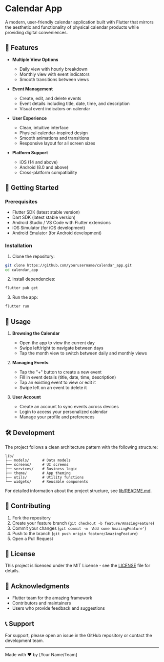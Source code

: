 # Calendar App

A modern, user-friendly calendar application built with Flutter that mirrors the aesthetic and functionality of physical calendar products while providing digital conveniences.

## 🌟 Features

- **Multiple View Options**
  - Daily view with hourly breakdown
  - Monthly view with event indicators
  - Smooth transitions between views

- **Event Management**
  - Create, edit, and delete events
  - Event details including title, date, time, and description
  - Visual event indicators on calendar

- **User Experience**
  - Clean, intuitive interface
  - Physical calendar-inspired design
  - Smooth animations and transitions
  - Responsive layout for all screen sizes

- **Platform Support**
  - iOS (14 and above)
  - Android (8.0 and above)
  - Cross-platform compatibility

## 🚀 Getting Started

### Prerequisites

- Flutter SDK (latest stable version)
- Dart SDK (latest stable version)
- Android Studio / VS Code with Flutter extensions
- iOS Simulator (for iOS development)
- Android Emulator (for Android development)

### Installation

1. Clone the repository:
```bash
git clone https://github.com/yourusername/calendar_app.git
cd calendar_app
```

2. Install dependencies:
```bash
flutter pub get
```

3. Run the app:
```bash
flutter run
```

## 📱 Usage

1. **Browsing the Calendar**
   - Open the app to view the current day
   - Swipe left/right to navigate between days
   - Tap the month view to switch between daily and monthly views

2. **Managing Events**
   - Tap the "+" button to create a new event
   - Fill in event details (title, date, time, description)
   - Tap an existing event to view or edit it
   - Swipe left on an event to delete it

3. **User Account**
   - Create an account to sync events across devices
   - Login to access your personalized calendar
   - Manage your profile and preferences

## 🛠️ Development

The project follows a clean architecture pattern with the following structure:

```
lib/
├── models/      # Data models
├── screens/     # UI screens
├── services/    # Business logic
├── theme/       # App theming
├── utils/       # Utility functions
└── widgets/     # Reusable components
```

For detailed information about the project structure, see [lib/README.md](calendar_app/lib/README.md).

## 🤝 Contributing

1. Fork the repository
2. Create your feature branch (`git checkout -b feature/AmazingFeature`)
3. Commit your changes (`git commit -m 'Add some AmazingFeature'`)
4. Push to the branch (`git push origin feature/AmazingFeature`)
5. Open a Pull Request

## 📄 License

This project is licensed under the MIT License - see the [LICENSE](LICENSE) file for details.

## 🙏 Acknowledgments

- Flutter team for the amazing framework
- Contributors and maintainers
- Users who provide feedback and suggestions

## 📞 Support

For support, please open an issue in the GitHub repository or contact the development team.

---

Made with ❤️ by [Your Name/Team] 